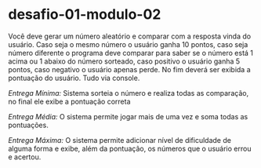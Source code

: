 # desafio-01-modulo-02

Você deve gerar um número aleatório e comparar com a resposta vinda do usuário. Caso seja o mesmo número o usuário ganha 10 pontos, caso seja número diferente o programa deve comparar para saber se o número está 1 acima ou 1 abaixo do número sorteado, caso positivo o usuário ganha 5 pontos, caso negativo o usuário apenas perde. No fim deverá ser exibida a pontuação do usuário. Tudo via console. 

*Entrega Mínima:* Sistema sorteia o número e realiza todas as comparação, no final ele exibe a pontuação correta

*Entrega Média:* O sistema permite jogar mais de uma vez e soma todas as pontuações.

*Entrega Máxima:* O sistema permite adicionar nível de dificuldade de alguma forma e exibe, além da pontuação, os números que o usuário errou e acertou.
